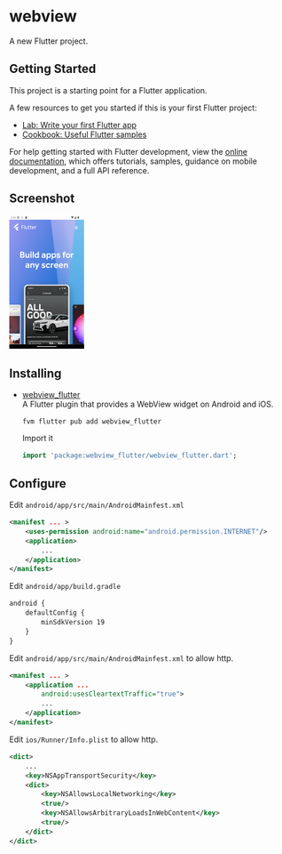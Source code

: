# webview

A new Flutter project.

## Getting Started

This project is a starting point for a Flutter application.

A few resources to get you started if this is your first Flutter project:

- [Lab: Write your first Flutter app](https://docs.flutter.dev/get-started/codelab)
- [Cookbook: Useful Flutter samples](https://docs.flutter.dev/cookbook)

For help getting started with Flutter development, view the
[online documentation](https://docs.flutter.dev/), which offers tutorials,
samples, guidance on mobile development, and a full API reference.

## Screenshot

![Screenshot](./Screenshot.png)

## Installing

- [webview_flutter](https://pub.dev/packages/webview_flutter)  
  A Flutter plugin that provides a WebView widget on Android and iOS.

  ```shell
  fvm flutter pub add webview_flutter
  ```

  Import it

  ```dart
  import 'package:webview_flutter/webview_flutter.dart';
  ```

## Configure

Edit `android/app/src/main/AndroidMainfest.xml`

```xml
<manifest ... >
    <uses-permission android:name="android.permission.INTERNET"/>
    <application>
        ...
    </application>
</manifest>
```

Edit `android/app/build.gradle`

```txt
android {
    defaultConfig {
        minSdkVersion 19
    }
}
```

Edit `android/app/src/main/AndroidMainfest.xml` to allow http.

```xml
<manifest ... >
    <application ...
        android:usesCleartextTraffic="true">
        ...
    </application>
</manifest>
```

Edit `ios/Runner/Info.plist` to allow http.

```xml
<dict>
    ...
    <key>NSAppTransportSecurity</key>
    <dict>
        <key>NSAllowsLocalNetworking</key>
        <true/>
        <key>NSAllowsArbitraryLoadsInWebContent</key>
        <true/>
    </dict>
</dict>
```